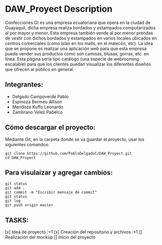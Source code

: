 # DAW_Proyect Description
Confecciones GI es una empresa ecuatoriana que opera en la ciudad de Guayaquil, dicha empresa realiza bordados y estampados computarizados al por mayor y menor. Esta empresa también vende al por menor prendas de vestir con dichos bordados y estampados en varios locales ubicados en centros comerciales (como islas en los malls, en el malecón, etc).   La idea que se propone es realizar una aplicación web para que esta empresa pueda vender sus productos como son camisas, blusas, gorras, etc. en línea.
Esta página sería tipo catálogo (una especie de webrooming escalable) para que los clientes puedan visualizar los diferentes diseños que ofrecen al público en general.

## Integrantes:
- Delgado Campoverde Pablo
- Espinoza Bermeo Allison
- Mendoza Kuffo Leonardo
- Zambrano Velez Pabelco

## Cómo descargar el proyecto:
Mediante Git, en la carpeta donde se va guardar el proyecto, usar los siguientes comandos:
```
git clone https://github.com/PabloDelgadoC/DAW_Proyect.git
cd DAW_Proyect
```

## Para visulaizar y agregar cambios:
```
git status
git add .
git commit -m "Escribir mensaje de commit"
git status
git log
git push origin master
```
## TASKS:
[x] Idea de proyecto :+1
[x] Creación del repositorio y archivos :+1
[] Realización del mockup
[] Inicio del proyecto
